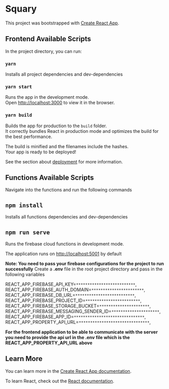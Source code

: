# Squary

This project was bootstrapped with [Create React App](https://github.com/facebook/create-react-app).

## Frontend Available Scripts

In the project directory, you can run:

### `yarn`

Installs all project dependencies and dev-dependencies

### `yarn start`

Runs the app in the development mode.\
Open [http://localhost:3000](http://localhost:3000) to view it in the browser.

### `yarn build`

Builds the app for production to the `build` folder.\
It correctly bundles React in production mode and optimizes the build for the best performance.

The build is minified and the filenames include the hashes.\
Your app is ready to be deployed!

See the section about [deployment](https://facebook.github.io/create-react-app/docs/deployment) for more information.

## Functions Available Scripts

Navigate into the functions and run the following commands

## `npm install`

Installs all functions dependencies and dev-dependencies

## `npm run serve`

Runs the firebase cloud functions in development mode.

The application runs on [http://localhost:5001](http://localhost:3000) by default

**Note: You need to pass your firebase configurations for the project to run successfully**
Create a **.env** file in the root project directory and pass in the following variables

REACT_APP_FIREBASE_API_KEY=`**************************`,
REACT_APP_FIREBASE_AUTH_DOMAIN=`***********************`,
REACT_APP_FIREBASE_DB_URL=`**************************`,
REACT_APP_FIREBASE_PROJECT_ID=`************************`,
REACT_APP_FIREBASE_STORAGE_BUCKET=`**********************`,
REACT_APP_FIREBASE_MESSAGING_SENDER_ID=`*********************`,
REACT_APP_FIREBASE_APP_ID=`*******************************`,
REACT_APP_PROPERTY_API_URL=`*******************************`,

**For the frontend application to be able to communicate with the server you need to provide the api url in the .env file which is the REACT_APP_PROPERTY_API_URL above**

## Learn More

You can learn more in the [Create React App documentation](https://facebook.github.io/create-react-app/docs/getting-started).

To learn React, check out the [React documentation](https://reactjs.org/).
